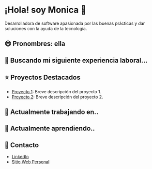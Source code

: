 # ¡Hola! soy Monica 👋
Desarrolladora de software apasionada por las buenas prácticas y dar soluciones con la ayuda de la tecnología.
## 😄 Pronombres: ella
## 👯 Buscando mi siguiente experiencia laboral...

## ⭐️ Proyectos Destacados
- [Proyecto 1](https://github.com/demateu/write_and_read): Breve descripción del proyecto 1.
- [Proyecto 2](enlace-al-proyecto-2): Breve descripción del proyecto 2.

## 🔭 Actualmente trabajando en..

## 🌱  Actualmente aprendiendo..

## 💬 Contacto
- [LinkedIn](enlace-a-tu-perfil-de-LinkedIn)
- [Sitio Web Personal](enlace-a-tu-sitio-web-personal)

<!--
**demateu/demateu** is a ✨ _special_ ✨ repository because its `README.md` (this file) appears on your GitHub profile.
Here are some ideas to get you started:
- 🤔 I’m looking for help with ...
- 💬 Ask me about ...
- 📫 How to reach me: ...
- ⚡ Fun fact: ...
-->

